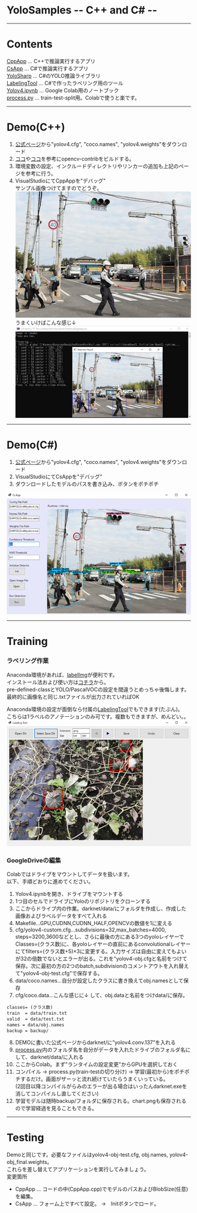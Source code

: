 # YoloSamples -- C++ and C# --

---

# Contents
[CppApp](/CppApp) ... C++で推論実行するアプリ  
[CsApp](/CsApp) ... C#で推論実行するアプリ  
[YoloSharp](/YoloSharp) ... C#のYOLO推論ライブラリ  
[LabelingTool](/LabelingTool) ... C#で作ったラベリング用のツール  
[Yolov4.ipynb](/Yolov4.ipynb) ... Google Colab用のノートブック  
[process.py](/process.py) ... train-test-split用。Colabで使うと楽です。  

---

# Demo(C++)
1. [公式ページ](https://github.com/AlexeyAB/darknet)から"yolov4.cfg", "coco.names", "yolov4.weights"をダウンロード
2. [ココ](https://swallow-incubate.com/archives/blog/20200508/)や[ココ](https://kamino.hatenablog.com/entry/opencv_contrib_install)を参考にopencv-contribをビルドする。
3. 環境変数の設定、インクルードディレクトリやリンカーの追加も上記のページを参考に行う。
4. VisualStudioにてCppAppを"デバッグ"  
サンプル画像つけてますのでどうぞ。  
![Sample](/Sample.jpg)  
うまくいけばこんな感じ↓  
![cppSample](/cppSample.png)  

---

# Demo(C#)
1. [公式ページ](https://github.com/AlexeyAB/darknet)から"yolov4.cfg", "coco.names", "yolov4.weights"をダウンロード
2. VisualStudioにてCsAppを"デバッグ"
3. ダウンロードしたモデルのパスを書き込み、ボタンをポチポチ  

![csSample](/csSample.png)

---

# Training
### ラベリング作業
Anaconda環境があれば、[labelImg](https://github.com/tzutalin/labelImg)が便利です。  
インストール法および使い方は[コチラ](https://www.miki-ie.com/python/labelimg-annotation-yolo-darknet/)から。  
pre-defined-classとYOLO/PascalVOCの設定を間違うとめっちゃ後悔します。  
最終的に画像名と同じ.txtファイルが出力されていればOK  
  
Anaconda環境の設定が面倒なら付属の[LabelingTool](/LabelingTool)でもできます(たぶん)。  
こちらは1ラベルのアノテーションのみ可です。複数もできますが、めんどい。。  
![labeling](/labeling.png)

### GoogleDriveの編集
Colabではドライブをマウントしてデータを扱います。  
以下、手順どおりに進めてください。  
1. Yolov4.ipynbを開き、ドライブをマウントする
2. 1つ目のセルでドライブにYoloのリポジトリをクローンする
3. ここからドライブ内の作業。darknet/data/にフォルダを作成し、作成した画像およびラベルデータをすべて入れる
4. Makefile...GPU,CUDNN,CUDNN_HALF,OPENCVの数値を1に変える
5. cfg/yolov4-custom.cfg...subdivisions=32,max_batches=4000, steps=3200,3600などとし、さらに最後の方にある3つのyoloレイヤーでClasses=(クラス数)に、各yoloレイヤーの直前にあるconvolutionalレイヤーにてfilters=(クラス数+5)×3に変更する。入力サイズは自由に変えてもよいが32の倍数でないとエラーが出る。これを"yolov4-obj.cfgと名前をつけて保存。次に最初の方の2つのbatch,subdivisionのコメントアウトを入れ替えて"yolov4-obj-test.cfg"で保存する。
6. data/coco.names...自分が設定したクラスに書き換えてobj.namesとして保存
7. cfg/coco.data...こんな感じに↓ して、obj.dataと名前をつけdata/に保存。
```
classes= (クラス数)
train  = data/train.txt
valid  = data/test.txt
names = data/obj.names
backup = backup/
```
8. DEMOに書いた公式ページからdarknet/に”yolov4.conv.137”を入れる
9. [process.py](/process.py)内のフォルダ名を自分がデータを入れたドライブのフォルダ名にして、darknet/data/に入れる
10. ここからColab。まず"ランタイムの設定変更"からGPUを選択しておく
11. コンパイル → process.py(train-testの切り分け) → 学習(最初から)をポチポチするだけ。画面がザーッと流れ続けていたらうまくいっている。  
(2回目以降コンパイルがらみのエラーが出る場合はいったんdarknet.exeを消してコンパイルし直してください)  
12. 学習モデルは随時backup/フォルダに保存される。chart.pngも保存されるので学習経過を見ることもできる。  

---

# Testing
Demoと同じです。必要なファイルはyolov4-obj-test.cfg, obj.names, yolov4-obj_final.weights。  
これらを差し替えてアプリケーションを実行してみましょう。  
変更箇所  
* CppApp ... コードの中(CppApp.cpp)でモデルのパスおよびBlobSize(任意)を編集。
* CsApp ... フォーム上ですべて設定。 →　Initボタンでロード。
